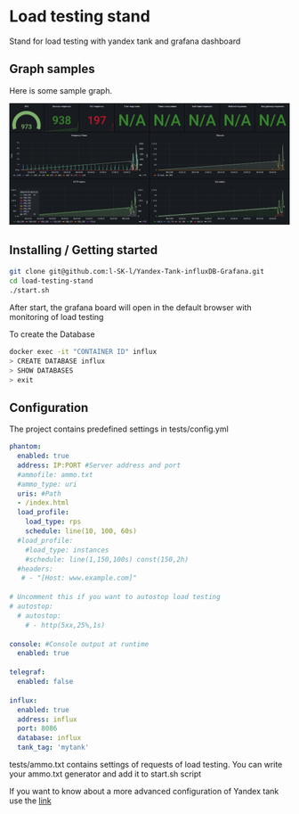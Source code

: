 # Load testing stand

Stand for load testing with yandex tank and grafana dashboard

## Graph samples

Here is some sample graph.

![image](doc/assets/dashboard.png)

## Installing / Getting started

```bash
git clone git@github.com:l-SK-l/Yandex-Tank-influxDB-Grafana.git
cd load-testing-stand
./start.sh
```
After start, the grafana board will open in the default browser with monitoring of load testing

To create the Database
```bash
docker exec -it "CONTAINER ID" influx
> CREATE DATABASE influx
> SHOW DATABASES
> exit
```

## Configuration

The project contains predefined settings in tests/config.yml

```yaml
phantom:
  enabled: true
  address: IP:PORT #Server address and port
  #ammofile: ammo.txt
  #ammo_type: uri
  uris: #Path
  - /index.html
  load_profile:
    load_type: rps
    schedule: line(10, 100, 60s)
  #load_profile:
    #load_type: instances
    #schedule: line(1,150,100s) const(150,2h)
  #headers:
   # - "[Host: www.example.com]"

# Uncomment this if you want to autostop load testing
# autostop:    
  # autostop: 
    # - http(5xx,25%,1s)  

console: #Console output at runtime
  enabled: true

telegraf:
  enabled: false

influx:
  enabled: true
  address: influx
  port: 8086
  database: influx
  tank_tag: 'mytank'
```
tests/ammo.txt contains settings of requests of load testing. You can write your ammo.txt generator and add it to start.sh script

If you want to know about a more advanced configuration of Yandex tank use the [link](https://yandextank.readthedocs.io/en/latest/config_reference.html)

